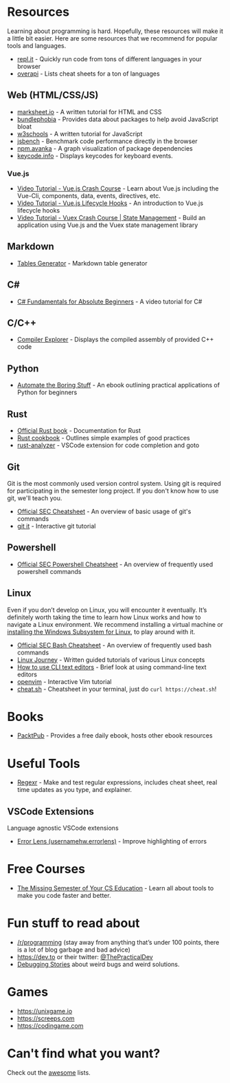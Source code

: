 # Resources

Learning about programming is hard. Hopefully, these resources will make it a little bit easier. Here are some resources that we recommend for popular tools and languages.

-   [repl.it](https://repl.it) - Quickly run code from tons of different languages in your browser
-   [overapi](https://overapi.com) - Lists cheat sheets for a ton of languages

## Web (HTML/CSS/JS)

-   [marksheet.io](https://marksheet.io) - A written tutorial for HTML and CSS
-   [bundlephobia](https://bundlephobia.com/) - Provides data about packages to help avoid JavaScript bloat
-   [w3schools](https://www.w3schools.com/js/) - A written tutorial for JavaScript
-   [jsbench](https://jsben.ch/) - Benchmark code performance directly in the browser
-   [npm.avanka](http://npm.anvaka.com) - A graph visualization of package dependencies
-   [keycode.info](https://keycode.info) - Displays keycodes for keyboard events.

### Vue.js

-   [Video Tutorial - Vue.js Crash Course](https://www.youtube.com/watch?v=Wy9q22isx3U&ab_channel=TraversyMedia) - Learn about Vue.js including the Vue-Cli, components, data, events, directives, etc.
-   [Video Tutorial - Vue.js Lifecycle Hooks](https://www.youtube.com/watch?v=8rn3SK4N8Go&ab_channel=TheNetNinja) - An introduction to Vue.js lifecycle hooks
-   [Video Tutorial - Vuex Crash Course | State Management](https://www.youtube.com/watch?v=5lVQgZzLMHc&ab_channel=TraversyMedia) - Build an application using Vue.js and the Vuex state management library

## Markdown

-   [Tables Generator](https://www.tablesgenerator.com/markdown_tables) - Markdown table generator

## C&#35;

-   [C# Fundamentals for Absolute Beginners](https://channel9.msdn.com/Series/CSharp-Fundamentals-for-Absolute-Beginners) - A video tutorial for C#

## C/C++

-   [Compiler Explorer](https://godbolt.org/) - Displays the compiled assembly of provided C++ code

## Python

-   [Automate the Boring Stuff](https://automatetheboringstuff.com) - An ebook outlining practical applications of Python for beginners

## Rust

-   [Official Rust book](https://doc.rust-lang.org/book/) - Documentation for Rust
-   [Rust cookbook](https://rust-lang-nursery.github.io/rust-cookbook/) - Outlines simple examples of good practices
-   [rust-analyzer](https://marketplace.visualstudio.com/items?itemName=matklad.rust-analyzer) - VSCode extension for code completion and goto

## Git

Git is the most commonly used version control system. Using git is required for participating in the semester long project. If you don't know how to use git, we'll teach you.

-   [Official SEC Cheatsheet](/git-cheatsheet) - An overview of basic usage of git's commands
-   [git it](https://github.com/jlord/git-it-electron) - Interactive git tutorial

## Powershell

-   [Official SEC Powershell Cheatsheet](/powershell-cheatsheet) - An overview of frequently used powershell commands

## Linux

Even if you don’t develop on Linux, you will encounter it eventually. It’s definitely worth taking the time to learn how Linux works and how to navigate a Linux environment. We recommend installing a virtual machine or [installing the Windows Subsystem for Linux](/tutorial/install-wsl), to play around with it.

-   [Official SEC Bash Cheatsheet](/bash-cheatsheet) - An overview of frequently used bash commands
-   [Linux Journey](https://linuxjourney.com) - Written guided tutorials of various Linux concepts
-   [How to use CLI text editors](/tutorial/cli-text-editors) - Brief look at using command-line text editors
-   [openvim](https://www.openvim.com) - Interactive Vim tutorial
-   [cheat.sh](https://cheat.sh) - Cheatsheet in your terminal, just do `curl https://cheat.sh`!

# Books

-   [PacktPub](https://packtpub.com/) - Provides a free daily ebook, hosts other ebook resources

# Useful Tools

-   [Regexr](https://regexr.com) - Make and test regular expressions, includes cheat sheet, real time updates as you type, and explainer.

## VSCode Extensions

Language agnostic VSCode extensions

-   [Error Lens (usernamehw.errorlens)](https://marketplace.visualstudio.com/items?itemName=usernamehw.errorlens) - Improve highlighting of errors

# Free Courses

-   [The Missing Semester of Your CS Education](https://missing.csail.mit.edu/) - Learn all about tools to make you code faster and better.

# Fun stuff to read about

-   [/r/programming](https://www.reddit.com/r/programming/top/?t=month) (stay away from anything that’s under 100 points, there is a lot of blog garbage and bad advice)
-   https://dev.to or their twitter: [@ThePracticalDev](https://twitter.com/ThePracticalDev)
-   [Debugging Stories](https://github.com/danluu/debugging-stories) about weird bugs and weird solutions.

# Games

-   https://unixgame.io
-   https://screeps.com
-   https://codingame.com

# Can't find what you want?

Check out the [awesome](https://github.com/sindresorhus/awesome) lists.
